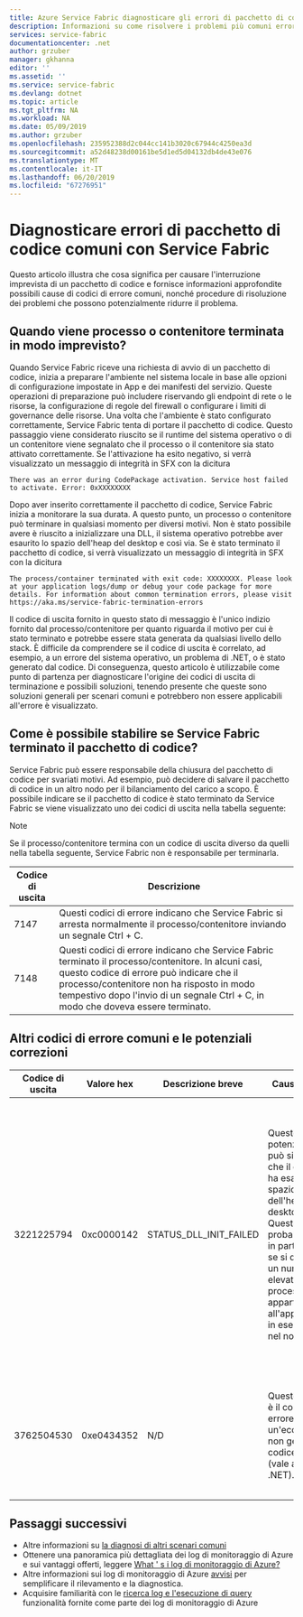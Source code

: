 ```yaml
---
title: Azure Service Fabric diagnosticare gli errori di pacchetto di codice | Microsoft Docs
description: Informazioni su come risolvere i problemi più comuni errori di pacchetto di codice con Azure Service Fabric
services: service-fabric
documentationcenter: .net
author: grzuber
manager: gkhanna
editor: ''
ms.assetid: ''
ms.service: service-fabric
ms.devlang: dotnet
ms.topic: article
ms.tgt_pltfrm: NA
ms.workload: NA
ms.date: 05/09/2019
ms.author: grzuber
ms.openlocfilehash: 235952388d2c044cc141b3020c67944c4250ea3d
ms.sourcegitcommit: a52d48238d00161be5d1ed5d04132db4de43e076
ms.translationtype: MT
ms.contentlocale: it-IT
ms.lasthandoff: 06/20/2019
ms.locfileid: "67276951"
---
```

# <a name="diagnose-common-code-package-errors-with-service-fabric"></a>Diagnosticare errori di pacchetto di codice comuni con Service Fabric

Questo articolo illustra che cosa significa per causare l'interruzione imprevista di un pacchetto di codice e fornisce informazioni approfondite possibili cause di codici di errore comuni, nonché procedure di risoluzione dei problemi che possono potenzialmente ridurre il problema.

## <a name="when-does-a-process-or-container-terminate-unexpectedly"></a>Quando viene processo o contenitore terminata in modo imprevisto?

Quando Service Fabric riceve una richiesta di avvio di un pacchetto di codice, inizia a preparare l'ambiente nel sistema locale in base alle opzioni di configurazione impostate in App e dei manifesti del servizio. Queste operazioni di preparazione può includere riservando gli endpoint di rete o le risorse, la configurazione di regole del firewall o configurare i limiti di governance delle risorse. Una volta che l'ambiente è stato configurato correttamente, Service Fabric tenta di portare il pacchetto di codice. Questo passaggio viene considerato riuscito se il runtime del sistema operativo o di un contenitore viene segnalato che il processo o il contenitore sia stato attivato correttamente. Se l'attivazione ha esito negativo, si verrà visualizzato un messaggio di integrità in SFX con la dicitura

```
There was an error during CodePackage activation. Service host failed to activate. Error: 0xXXXXXXXX
```

Dopo aver inserito correttamente il pacchetto di codice, Service Fabric inizia a monitorare la sua durata. A questo punto, un processo o contenitore può terminare in qualsiasi momento per diversi motivi. Non è stato possibile avere è riuscito a inizializzare una DLL, il sistema operativo potrebbe aver esaurito lo spazio dell'heap del desktop e così via. Se è stato terminato il pacchetto di codice, si verrà visualizzato un messaggio di integrità in SFX con la dicitura

```
The process/container terminated with exit code: XXXXXXXX. Please look at your application logs/dump or debug your code package for more details. For information about common termination errors, please visit https://aka.ms/service-fabric-termination-errors
```

Il codice di uscita fornito in questo stato di messaggio è l'unico indizio fornito dal processo/contenitore per quanto riguarda il motivo per cui è stato terminato e potrebbe essere stata generata da qualsiasi livello dello stack. È difficile da comprendere se il codice di uscita è correlato, ad esempio, a un errore del sistema operativo, un problema di .NET, o è stato generato dal codice. Di conseguenza, questo articolo è utilizzabile come punto di partenza per diagnosticare l'origine dei codici di uscita di terminazione e possibili soluzioni, tenendo presente che queste sono soluzioni generali per scenari comuni e potrebbero non essere applicabili all'errore è visualizzato.

## <a name="how-can-i-tell-if-service-fabric-terminated-my-code-package"></a>Come è possibile stabilire se Service Fabric terminato il pacchetto di codice?

Service Fabric può essere responsabile della chiusura del pacchetto di codice per svariati motivi. Ad esempio, può decidere di salvare il pacchetto di codice in un altro nodo per il bilanciamento del carico a scopo. È possibile indicare se il pacchetto di codice è stato terminato da Service Fabric se viene visualizzato uno dei codici di uscita nella tabella seguente:

>[!NOTE]
> Se il processo/contenitore termina con un codice di uscita diverso da quelli nella tabella seguente, Service Fabric non è responsabile per terminarla.

Codice di uscita | Descrizione
--------- | -----------
7147 | Questi codici di errore indicano che Service Fabric si arresta normalmente il processo/contenitore inviando un segnale Ctrl + C.
7148 | Questi codici di errore indicano che Service Fabric terminato il processo/contenitore. In alcuni casi, questo codice di errore può indicare che il processo/contenitore non ha risposto in modo tempestivo dopo l'invio di un segnale Ctrl + C, in modo che doveva essere terminato.


## <a name="other-common-error-codes-and-their-potential-fixes"></a>Altri codici di errore comuni e le potenziali correzioni

Codice di uscita | Valore hex | Descrizione breve | Causa radice | Correzione di potenziali
--------- | --------- | ----------------- | ---------- | -------------
3221225794 | 0xc0000142 | STATUS_DLL_INIT_FAILED | Questo errore potenzialmente può significare che il computer ha esaurito lo spazio dell'heap del desktop. Questa causa è probabilmente in particolare se si dispone di un numero elevato di processi che appartengono all'applicazione in esecuzione nel nodo. | Se il programma non è stato compilato per rispondere ai segnali di Ctrl + C, è possibile abilitare l'impostazione "EnableActivateNoWindow" nel manifesto del Cluster. Abilitazione di questa impostazione significa il pacchetto di codice verrebbe eseguito senza visualizzare una finestra dell'interfaccia utente grafica e riceverebbe non segnali Ctrl + C, ma potrebbe ridurre la quantità di spazio dell'heap del desktop di che ogni processo consuma. Se il pacchetto di codice deve ricevere i segnali di Ctrl + C, è possibile aumentare le dimensioni dell'heap del desktop del nodo.
3762504530 | 0xe0434352 | N/D | Questo valore è il codice di errore per un'eccezione non gestita dal codice gestito (vale a dire, .NET). | Se viene visualizzato il codice di uscita, implica che l'applicazione ha generato un'eccezione rimane non gestita e ha terminato il processo. I log dell'applicazione e i dump di debug deve essere il primo passaggio per determinare la causa dell'errore.

## <a name="next-steps"></a>Passaggi successivi

* Altre informazioni su [la diagnosi di altri scenari comuni](service-fabric-diagnostics-common-scenarios.md)
* Ottenere una panoramica più dettagliata dei log di monitoraggio di Azure e sui vantaggi offerti, leggere [What ' s i log di monitoraggio di Azure?](../operations-management-suite/operations-management-suite-overview.md)
* Altre informazioni sui log di monitoraggio di Azure [avvisi](../log-analytics/log-analytics-alerts.md) per semplificare il rilevamento e la diagnostica.
* Acquisire familiarità con le [ricerca log e l'esecuzione di query](../log-analytics/log-analytics-log-searches.md) funzionalità fornite come parte dei log di monitoraggio di Azure
